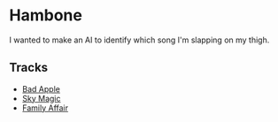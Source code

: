 # Hambone

I wanted to make an AI to identify which song I'm slapping on my thigh.

## Tracks

- [Bad Apple](https://www.youtube.com/watch?v=UkgK8eUdpAo)
- [Sky Magic](https://www.youtube.com/watch?v=bZtr0bbyWH8)
- [Family Affair](https://www.youtube.com/watch?v=AIALF-o7W8k)
